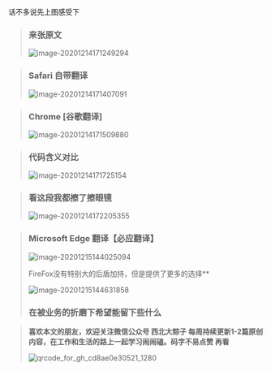 话不多说先上图感受下

> ### **来张原文**
>
> ![image-20201214171249294](https://gitee.com/stivepeim/img4mk/raw/master/20201214171249.png)

> ### **Safari 自带翻译**
>
> ![image-20201214171407091](https://gitee.com/stivepeim/img4mk/raw/master/20201214171407.png)

> ### **Chrome [谷歌翻译]**
>
> ![image-20201214171509880](https://gitee.com/stivepeim/img4mk/raw/master/20201214171509.png)

> ### **代码含义对比**
>
> ![image-20201214171725154](https://gitee.com/stivepeim/img4mk/raw/master/20201214171725.png)

> ### **看这段我都擦了擦眼镜**
>
> ![image-20201214172205355](https://gitee.com/stivepeim/img4mk/raw/master/20201214172205.png)

> ### **Microsoft Edge 翻译【必应翻译】**
>
> ![image-20201215144025094](https://gitee.com/stivepeim/img4mk/raw/master/20201215144025.png)
>
> FireFox没有特别大的后盾加持，但是提供了更多的选择**
>
> ![image-20201215144631858](https://gitee.com/stivepeim/img4mk/raw/master/20201215144631.png)
>
> 
>
> ### **在被业务的折磨下希望能留下些什么**

> **喜欢本文的朋友，欢迎关注微信公众号 西北大粽子 每周持续更新1-2篇原创内容，在工作和生活的路上一起学习闹闹磕。码字不易点赞 再看**
>
> ![qrcode_for_gh_cd8ae0e30521_1280](https://gitee.com/stivepeim/img4mk/raw/master/20201218232623.jpg)

